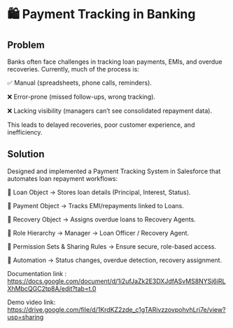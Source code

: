 # 🛍️ Payment Tracking in Banking 
## Problem 

Banks often face challenges in tracking loan payments, EMIs, and overdue recoveries. Currently, much of the process is:

✅ Manual (spreadsheets, phone calls, reminders).

❌ Error-prone (missed follow-ups, wrong tracking).

❌ Lacking visibility (managers can’t see consolidated repayment data).

This leads to delayed recoveries, poor customer experience, and inefficiency.
## Solution

Designed and implemented a Payment Tracking System in Salesforce that automates loan repayment workflows:

🔹 Loan Object → Stores loan details (Principal, Interest, Status).

🔹 Payment Object → Tracks EMI/repayments linked to Loans.

🔹 Recovery Object → Assigns overdue loans to Recovery Agents.

🔹 Role Hierarchy → Manager → Loan Officer / Recovery Agent.

🔹 Permission Sets & Sharing Rules → Ensure secure, role-based access.

🔹 Automation → Status changes, overdue detection, recovery assignment.

Documentation link :
https://docs.google.com/document/d/1i2ufJaZk2E3DXJdfASvMS8NYSj6iRLXhMbcQGC2tp8A/edit?tab=t.0


Demo video link:
https://drive.google.com/file/d/1KrdKZ2zde_c1gTARivzzovpohvhLri7e/view?usp=sharing





